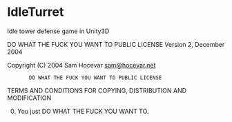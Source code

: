 IdleTurret
==========

Idle tower defense game in Unity3D


DO WHAT THE FUCK YOU WANT TO PUBLIC LICENSE
          Version 2, December 2004

Copyright (C) 2004 Sam Hocevar <sam@hocevar.net>

           DO WHAT THE FUCK YOU WANT TO PUBLIC LICENSE
TERMS AND CONDITIONS FOR COPYING, DISTRIBUTION AND MODIFICATION

 0. You just DO WHAT THE FUCK YOU WANT TO.
